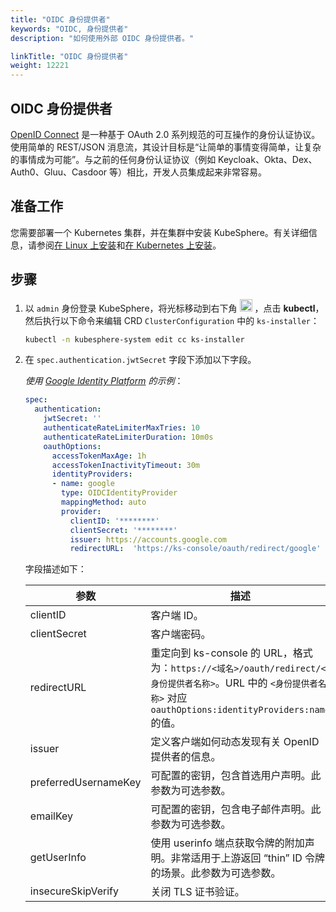 ```yaml
---
title: "OIDC 身份提供者"
keywords: "OIDC, 身份提供者"
description: "如何使用外部 OIDC 身份提供者。"

linkTitle: "OIDC 身份提供者"
weight: 12221
---
```


## OIDC 身份提供者

[OpenID Connect](https://openid.net/connect/) 是一种基于 OAuth 2.0 系列规范的可互操作的身份认证协议。使用简单的 REST/JSON 消息流，其设计目标是“让简单的事情变得简单，让复杂的事情成为可能”。与之前的任何身份认证协议（例如 Keycloak、Okta、Dex、Auth0、Gluu、Casdoor 等）相比，开发人员集成起来非常容易。

## 准备工作

您需要部署一个 Kubernetes 集群，并在集群中安装 KubeSphere。有关详细信息，请参阅[在 Linux 上安装](../../../installing-on-linux/)和[在 Kubernetes 上安装](../../../installing-on-kubernetes/)。

## 步骤

1. 以 `admin` 身份登录 KubeSphere，将光标移动到右下角 <img src="/images/docs/access-control-and-account-management/external-authentication/set-up-external-authentication/toolbox.png" width="20px" height="20px"> ，点击 **kubectl**，然后执行以下命令来编辑 CRD `ClusterConfiguration` 中的 `ks-installer`：

   ```bash
   kubectl -n kubesphere-system edit cc ks-installer
   ```

2. 在 `spec.authentication.jwtSecret` 字段下添加以下字段。

   *使用 [Google Identity Platform](https://developers.google.com/identity/protocols/oauth2/openid-connect) 的示例*：

   ```yaml
   spec:
     authentication:
       jwtSecret: ''
       authenticateRateLimiterMaxTries: 10
       authenticateRateLimiterDuration: 10m0s
       oauthOptions:
         accessTokenMaxAge: 1h
         accessTokenInactivityTimeout: 30m
         identityProviders:
         - name: google
           type: OIDCIdentityProvider
           mappingMethod: auto
           provider:
             clientID: '********'
             clientSecret: '********'
             issuer: https://accounts.google.com
             redirectURL:  'https://ks-console/oauth/redirect/google'
   ```

   字段描述如下：

   | 参数                 | 描述                                                         |
   | -------------------- | ------------------------------------------------------------ |
   | clientID             | 客户端 ID。                                                  |
   | clientSecret         | 客户端密码。                                                 |
   | redirectURL          | 重定向到 ks-console 的 URL，格式为：`https://<域名>/oauth/redirect/<身份提供者名称>`。URL 中的 `<身份提供者名称>` 对应 `oauthOptions:identityProviders:name` 的值。 |
   | issuer               | 定义客户端如何动态发现有关 OpenID 提供者的信息。             |
   | preferredUsernameKey | 可配置的密钥，包含首选用户声明。此参数为可选参数。           |
   | emailKey             | 可配置的密钥，包含电子邮件声明。此参数为可选参数。           |
   | getUserInfo          | 使用 userinfo 端点获取令牌的附加声明。非常适用于上游返回 “thin” ID 令牌的场景。此参数为可选参数。 |
   | insecureSkipVerify   | 关闭 TLS 证书验证。                                          |



